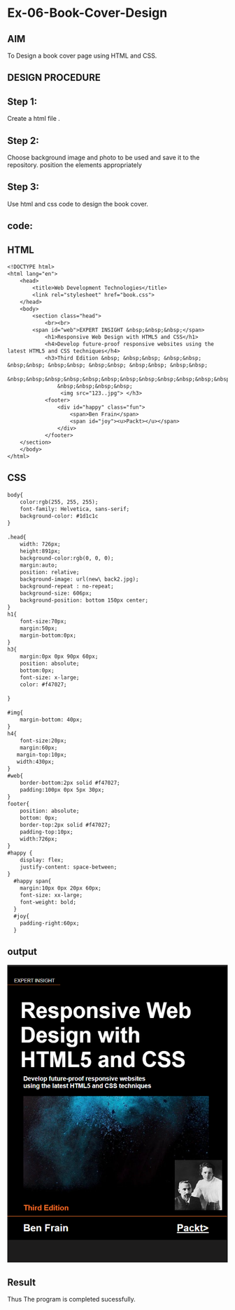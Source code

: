 # Ex-06-Book-Cover-Design

## AIM

  To Design a book cover page using HTML and CSS.

## DESIGN PROCEDURE

## Step 1:

Create a html file .

## Step 2:

Choose background image and photo to be used and save it to the repository. position the elements appropriately

## Step 3:
Use html and css code to design the book cover.

## code:

## HTML
``````
<!DOCTYPE html>
<html lang="en">
    <head>
        <title>Web Development Technologies</title>
        <link rel="stylesheet" href="book.css">
    </head>
    <body>
        <section class="head">
            <br><br>
        <span id="web">EXPERT INSIGHT &nbsp;&nbsp;&nbsp;</span>
            <h1>Responsive Web Design with HTML5 and CSS</h1>
            <h4>Develop future-proof responsive websites using the latest HTML5 and CSS techniques</h4>
            <h3>Third Edition &nbsp; &nbsp;&nbsp; &nbsp;&nbsp; &nbsp;&nbsp; &nbsp;&nbsp; &nbsp;&nbsp; &nbsp;&nbsp; &nbsp;&nbsp; 
                &nbsp;&nbsp;&nbsp;&nbsp;&nbsp;&nbsp;&nbsp;&nbsp;&nbsp;&nbsp;&nbsp;&nbsp;&nbsp;&nbsp;&nbsp;&nbsp;&nbsp;&nbsp;&nbsp;&nbsp;&nbsp;&nbsp;
                &nbsp;&nbsp;&nbsp;&nbsp;
                 <img src="123..jpg"> </h3>
            <footer>       
                <div id="happy" class="fun">
                    <span>Ben Frain</span>
                    <span id="joy"><u>Packt></u></span>
                </div>
            </footer>
    </section>
    </body>
</html>
``````
## CSS
``````
body{
    color:rgb(255, 255, 255);
    font-family: Helvetica, sans-serif;
    background-color: #1d1c1c
}

.head{
    width: 726px;
    height:891px;
    background-color:rgb(0, 0, 0);
    margin:auto;
    position: relative;
    background-image: url(new\ back2.jpg);
    background-repeat : no-repeat;
    background-size: 606px;
    background-position: bottom 150px center;
}
h1{
    font-size:70px;
    margin:50px;
    margin-bottom:0px;
}
h3{
    margin:0px 0px 90px 60px;
    position: absolute;
    bottom:0px;
    font-size: x-large;
    color: #f47027;
    
}

#img{
    margin-bottom: 40px;
}
h4{
    font-size:20px;
    margin:60px;
   margin-top:10px;
   width:430px;
}
#web{
    border-bottom:2px solid #f47027;
    padding:100px 0px 5px 30px;
}
footer{
    position: absolute;
    bottom: 0px;
    border-top:2px solid #f47027;
    padding-top:10px;
    width:726px;
}
#happy {
    display: flex;
    justify-content: space-between;
}
  #happy span{
    margin:10px 0px 20px 60px;
    font-size: xx-large;
    font-weight: bold;
  }
  #joy{
    padding-right:60px;
  }
``````
## output

![Alt text](<Screenshot (4)2.png>)

## Result

Thus The program is completed sucessfully.
